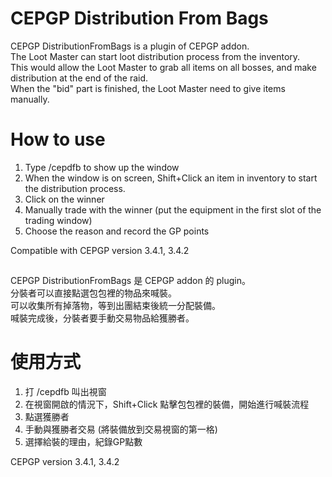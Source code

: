 # CEPGP Distribution From Bags

CEPGP DistributionFromBags is a plugin of CEPGP addon.\
The Loot Master can start loot distribution process from the inventory.\
This would allow the Loot Master to grab all items on all bosses, and make distribution at the end of the raid.\
When the "bid" part is finished, the Loot Master need to give items manually.

# How to use

1. Type /cepdfb to show up the window
2. When the window is on screen, Shift+Click an item in inventory to start the distribution process.
3. Click on the winner
4. Manually trade with the winner (put the equipment in the first slot of the trading window)
5. Choose the reason and record the GP points

Compatible with CEPGP version 3.4.1, 3.4.2

##

CEPGP DistributionFromBags 是 CEPGP addon 的 plugin。\
分裝者可以直接點選包包裡的物品來喊裝。 \
可以收集所有掉落物，等到出團結束後統一分配裝備。\
喊裝完成後，分裝者要手動交易物品給獲勝者。

# 使用方式

1. 打 /cepdfb 叫出視窗
2. 在視窗開啟的情況下，Shift+Click 點擊包包裡的裝備，開始進行喊裝流程
3. 點選獲勝者
4. 手動與獲勝者交易 (將裝備放到交易視窗的第一格)
5. 選擇給裝的理由，紀錄GP點數

CEPGP version 3.4.1, 3.4.2

